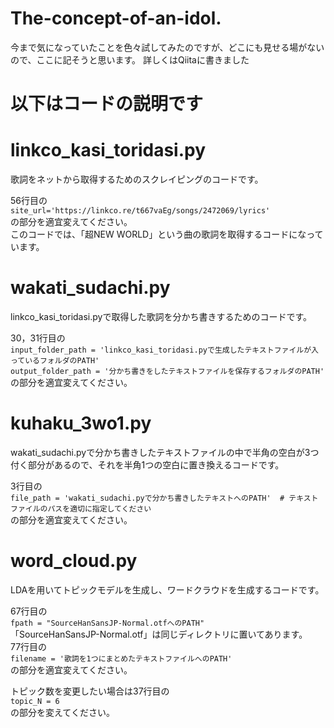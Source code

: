 # The-concept-of-an-idol.

今まで気になっていたことを色々試してみたのですが、どこにも見せる場がないので、ここに記そうと思います。
詳しくはQiitaに書きました

# 以下はコードの説明です

# linkco_kasi_toridasi.py
歌詞をネットから取得するためのスクレイピングのコードです。  
  
  56行目の  
```site_url='https://linkco.re/t667vaEg/songs/2472069/lyrics'```  
の部分を適宜変えてください。  
このコードでは、「超NEW WORLD」という曲の歌詞を取得するコードになっています。  

# wakati_sudachi.py
linkco_kasi_toridasi.pyで取得した歌詞を分かち書きするためのコードです。  
  
30，31行目の  
```input_folder_path = 'linkco_kasi_toridasi.pyで生成したテキストファイルが入っているフォルダのPATH'```  
```output_folder_path = '分かち書きをしたテキストファイルを保存するフォルダのPATH'```  
の部分を適宜変えてください。  

# kuhaku_3wo1.py
wakati_sudachi.pyで分かち書きしたテキストファイルの中で半角の空白が3つ付く部分があるので、それを半角1つの空白に置き換えるコードです。  
  
3行目の  
```file_path = 'wakati_sudachi.pyで分かち書きしたテキストへのPATH'  # テキストファイルのパスを適切に指定してください```  
の部分を適宜変えてください。  


# word_cloud.py
LDAを用いてトピックモデルを生成し、ワードクラウドを生成するコードです。  
  
67行目の  
```fpath = "SourceHanSansJP-Normal.otfへのPATH"```  
「SourceHanSansJP-Normal.otf」は同じディレクトリに置いてあります。  
77行目の  
```filename = '歌詞を1つにまとめたテキストファイルへのPATH'```  
の部分を適宜変えてください。  
  
トピック数を変更したい場合は37行目の  
```topic_N = 6```  
の部分を変えてください。  

# 
